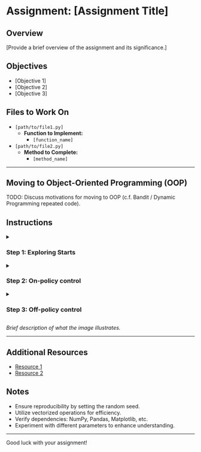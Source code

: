 # Assignment: [Assignment Title]

## Overview

[Provide a brief overview of the assignment and its significance.]

## Objectives

- [Objective 1]
- [Objective 2]
- [Objective 3]

## Files to Work On

- `[path/to/file1.py]`
  - **Function to Implement:**
    - `[function_name]`
- `[path/to/file2.py]`
  - **Method to Complete:**
    - `[method_name]`

---

## Moving to Object-Oriented Programming (OOP)

TODO: Discuss motivations for moving to OOP (c.f. Bandit / Dynamic Programming repeated code).

## Instructions

<details>
<summary><h3>Step 1: Exploring Starts</h3></summary>

0. **Inspect**: You will be focussing on the `act` and `learn` methods, but inspect other methods in the 
`MCExploringStartsAgent`, along with the objects it inherits from and interacts with.
    - N.B., policy is initialised with one that sticks (0) for hands of 20 or 21, and hits (1) otherwise.
    - This is encoding environment-specific knowledge, which is specific to this Blackjack assignment.
1. **Implement `MCExploringStartsAgent.act` in `exploring_starts.py`:**
   - This is a single line of code in the method itself
   - However, it will require you to also implement `select_action` within the `DeterministicPolicy` class in `policy.py`
2. **Implement `MCExploringStartsAgent.learn` in `exploring_starts.py`:**
   - This will include completing the helper method in the superclass, `MonteCarloAgent._generate_episode`
   - Useful attributes: `self.state_action_counts`, `self.q_values`, `self.policy`
3. **Run:**
   - Execute the script (from the root directory in the terminal):
     ```bash
     python -m rl.algorithms.monte_carlo.exploring_starts
     ```
   - If you want more converged results closer to those in the lecture slides, 
   you can increase the number of episodes to 500,000.
     ```bash
     python -m rl.algorithms.monte_carlo.exploring_starts --num_episodes 500000
     ```
3. **Observe:** 

![Exploring starts](../images/monte_carlo/exploring_starts.png)

*A learnt policy after 500,000 iterations. Top plots: state value function. Bottom plots: policies*
</details>

<details>
<summary><h3>Step 2: On-policy control</h3></summary>

0. **Inspect**: You will be focussing on the `act` and `learn` methods, but inspect other methods in the 
`MCExploringStartsAgent`, along with the objects it inherits from and interacts with.
    - Initialised with an `EpisilonGreedyPolicy` policy object.
    - N.B., unlike the Exploring Starts demo, here policy is initialised as all zeros (more general approach - no prior 
   knowledge).
1. **Implement `MCExploringStartsAgent.act` in `exploring_starts.py`:**
   - This is a single line of code in the method itself
   - However, it will require you to also implement `select_action` within the `EpsilonGreedyPolicy` class in 
     `policy.py` 
   - This is around 6 lines of code (less handholding at points from now on, but you can refer to a similar 
     implementation from the multi-armed bandit assignment)
2. **Implement `MCExploringStartsAgent.learn` in `exploring_starts.py`:**
   - This is almost identical to the learn method of Exploring Starts - most of the different behaviour comes from the 
     policy object and its use generating episodes.
3. **Run:**
   - Execute the script (from the root directory in the terminal):
     ```bash
     python -m rl.algorithms.monte_carlo.on_policy
     ```
   - If you want more converged results closer to those in the lecture slides, 
   you can increase the number of episodes to 500,000.
     ```bash
     python -m rl.algorithms.monte_carlo.on_policy --num_episodes 500000
     ```
3. **Observe:** 

![Exploring starts](../images/monte_carlo/on_policy.png)

*A learnt policy after 500,000 iterations. Top plots: state value function. Bottom plots: policies*

</details>

<details>
<summary><h3>Step 3: Off-policy control</h3></summary>

1. **Implement `[Function/Method]` in `[File]`:**
   - [Brief instruction or description.]
   - **Hint:** [Optional hint.]

2. **Run `[Experiment/Script]`:**
   1. Open `[file_path]`.
   2. Execute the script:
     ```bash
     python [path/to/script.py]
     ```
3. **Observe:** [Brief description of expected observations.]

</details>


*Brief description of what the image illustrates.*

---

## Additional Resources

- [Resource 1](URL)
- [Resource 2](URL)

## Notes

- Ensure reproducibility by setting the random seed.
- Utilize vectorized operations for efficiency.
- Verify dependencies: NumPy, Pandas, Matplotlib, etc.
- Experiment with different parameters to enhance understanding.

---
Good luck with your assignment!

